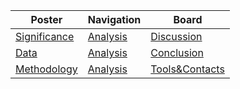 | <center>Poster</center>           | <center>Navigation</center>   | <center>Board</center>                   |
|:----------------------------------|:------------------------------|:-----------------------------------------|
| [Significance](./significance.md) | [Analysis](./Analysis.md)     | [Discussion](./Discussion&Conclusion.md) |
| [Data](./Data.md)                 | [Analysis](./Analysis.md)     | [Conclusion](./Discussion&Conclusion.md) |
| [Methodology](./Methodology.md)   | [Analysis](./Analysis.md)     | [Tools&Contacts](./contacts.md)          |
